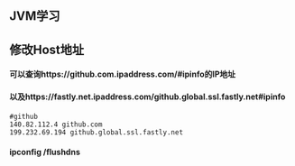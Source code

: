 ## 													JVM学习

## 修改Host地址

#### 	可以查询https://github.com.ipaddress.com/#ipinfo的IP地址

####     以及https://fastly.net.ipaddress.com/github.global.ssl.fastly.net#ipinfo



```
#github
140.82.112.4 github.com
199.232.69.194 github.global.ssl.fastly.net
```



#### ipconfig /flushdns



